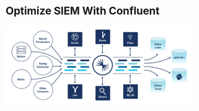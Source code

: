 # Optimize SIEM With Confluent

![SIEM with Confluent](./images/diagrams-cybersecurity-infrastructure.png)